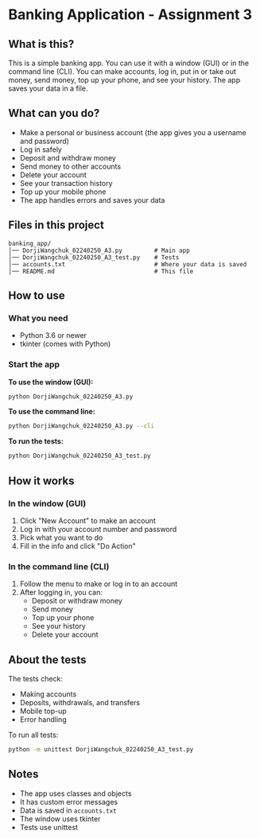 # Banking Application - Assignment 3

## What is this?

This is a simple banking app. You can use it with a window (GUI) or in the command line (CLI). You can make accounts, log in, put in or take out money, send money, top up your phone, and see your history. The app saves your data in a file.

## What can you do?

- Make a personal or business account (the app gives you a username and password)
- Log in safely
- Deposit and withdraw money
- Send money to other accounts
- Delete your account
- See your transaction history
- Top up your mobile phone
- The app handles errors and saves your data

## Files in this project

```
banking_app/
│── DorjiWangchuk_02240250_A3.py         # Main app
│── DorjiWangchuk_02240250_A3_test.py    # Tests
│── accounts.txt                         # Where your data is saved
│── README.md                            # This file
```

## How to use

### What you need

- Python 3.6 or newer
- tkinter (comes with Python)

### Start the app

**To use the window (GUI):**
```bash
python DorjiWangchuk_02240250_A3.py
```

**To use the command line:**
```bash
python DorjiWangchuk_02240250_A3.py --cli
```

**To run the tests:**
```bash
python DorjiWangchuk_02240250_A3_test.py
```

## How it works

### In the window (GUI)

1. Click "New Account" to make an account
2. Log in with your account number and password
3. Pick what you want to do
4. Fill in the info and click "Do Action"

### In the command line (CLI)

1. Follow the menu to make or log in to an account
2. After logging in, you can:
    - Deposit or withdraw money
    - Send money
    - Top up your phone
    - See your history
    - Delete your account

## About the tests

The tests check:
- Making accounts
- Deposits, withdrawals, and transfers
- Mobile top-up
- Error handling

To run all tests:
```bash
python -m unittest DorjiWangchuk_02240250_A3_test.py
```

## Notes

- The app uses classes and objects
- It has custom error messages
- Data is saved in `accounts.txt`
- The window uses tkinter
- Tests use unittest


